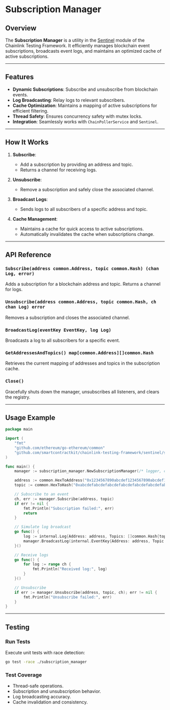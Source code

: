 # **Subscription Manager**

## **Overview**

The **Subscription Manager** is a utility in the [Sentinel](https://github.com/smartcontractkit/lib/sentinel) module of the Chainlink Testing Framework. It efficiently manages blockchain event subscriptions, broadcasts event logs, and maintains an optimized cache of active subscriptions.

---

## **Features**

- **Dynamic Subscriptions**: Subscribe and unsubscribe from blockchain events.
- **Log Broadcasting**: Relay logs to relevant subscribers.
- **Cache Optimization**: Maintains a mapping of active subscriptions for efficient filtering.
- **Thread Safety**: Ensures concurrency safety with mutex locks.
- **Integration**: Seamlessly works with `ChainPollerService` and `Sentinel`.

---

## **How It Works**

1. **Subscribe**: 
   - Add a subscription by providing an address and topic.
   - Returns a channel for receiving logs.

2. **Unsubscribe**:
   - Remove a subscription and safely close the associated channel.

3. **Broadcast Logs**:
   - Sends logs to all subscribers of a specific address and topic.

4. **Cache Management**:
   - Maintains a cache for quick access to active subscriptions.
   - Automatically invalidates the cache when subscriptions change.

---

## **API Reference**

### **`Subscribe(address common.Address, topic common.Hash) (chan Log, error)`**
Adds a subscription for a blockchain address and topic. Returns a channel for logs.

### **`Unsubscribe(address common.Address, topic common.Hash, ch chan Log) error`**
Removes a subscription and closes the associated channel.

### **`BroadcastLog(eventKey EventKey, log Log)`**
Broadcasts a log to all subscribers for a specific event.

### **`GetAddressesAndTopics() map[common.Address][]common.Hash`**
Retrieves the current mapping of addresses and topics in the subscription cache.

### **`Close()`**
Gracefully shuts down the manager, unsubscribes all listeners, and clears the registry.

---

## **Usage Example**

```go
package main

import (
	"fmt"
	"github.com/ethereum/go-ethereum/common"
	"github.com/smartcontractkit/chainlink-testing-framework/sentinel/subscription_manager"
)

func main() {
	manager := subscription_manager.NewSubscriptionManager(/* logger, chainID */)

	address := common.HexToAddress("0x1234567890abcdef1234567890abcdef12345678")
	topic := common.HexToHash("0xabcdefabcdefabcdefabcdefabcdefabcdefabcdef")

	// Subscribe to an event
	ch, err := manager.Subscribe(address, topic)
	if err != nil {
		fmt.Println("Subscription failed:", err)
		return
	}

	// Simulate log broadcast
	go func() {
		log := internal.Log{Address: address, Topics: []common.Hash{topic}, Data: []byte("event data")}
		manager.BroadcastLog(internal.EventKey{Address: address, Topic: topic}, log)
	}()

	// Receive logs
	go func() {
		for log := range ch {
			fmt.Println("Received log:", log)
		}
	}()

	// Unsubscribe
	if err := manager.Unsubscribe(address, topic, ch); err != nil {
		fmt.Println("Unsubscribe failed:", err)
	}
}
```

---

## **Testing**

### **Run Tests**
Execute unit tests with race detection:
```bash
go test -race ./subscription_manager
```

### **Test Coverage**
- Thread-safe operations.
- Subscription and unsubscription behavior.
- Log broadcasting accuracy.
- Cache invalidation and consistency.
